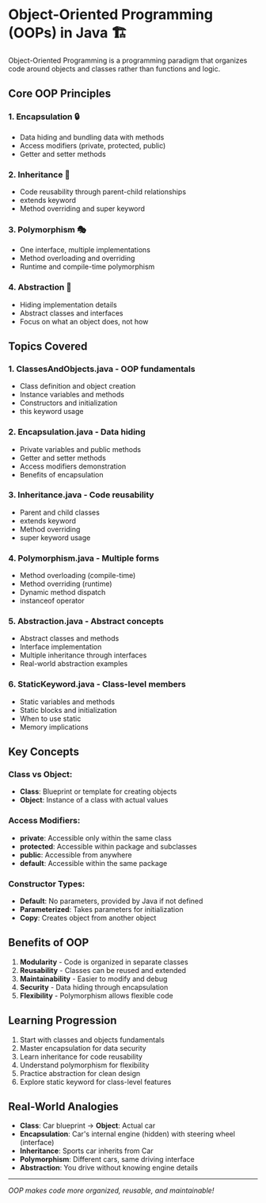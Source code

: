 # Object-Oriented Programming (OOPs) in Java 🏗️

Object-Oriented Programming is a programming paradigm that organizes code around objects and classes rather than functions and logic.

## Core OOP Principles

### 1. **Encapsulation** 🔒
- Data hiding and bundling data with methods
- Access modifiers (private, protected, public)
- Getter and setter methods

### 2. **Inheritance** 🧬
- Code reusability through parent-child relationships
- extends keyword
- Method overriding and super keyword

### 3. **Polymorphism** 🎭
- One interface, multiple implementations
- Method overloading and overriding
- Runtime and compile-time polymorphism

### 4. **Abstraction** 🎨
- Hiding implementation details
- Abstract classes and interfaces
- Focus on what an object does, not how

## Topics Covered

### 1. **ClassesAndObjects.java** - OOP fundamentals
- Class definition and object creation
- Instance variables and methods
- Constructors and initialization
- this keyword usage

### 2. **Encapsulation.java** - Data hiding
- Private variables and public methods
- Getter and setter methods
- Access modifiers demonstration
- Benefits of encapsulation

### 3. **Inheritance.java** - Code reusability
- Parent and child classes
- extends keyword
- Method overriding
- super keyword usage

### 4. **Polymorphism.java** - Multiple forms
- Method overloading (compile-time)
- Method overriding (runtime)
- Dynamic method dispatch
- instanceof operator

### 5. **Abstraction.java** - Abstract concepts
- Abstract classes and methods
- Interface implementation
- Multiple inheritance through interfaces
- Real-world abstraction examples

### 6. **StaticKeyword.java** - Class-level members
- Static variables and methods
- Static blocks and initialization
- When to use static
- Memory implications

## Key Concepts

### Class vs Object:
- **Class**: Blueprint or template for creating objects
- **Object**: Instance of a class with actual values

### Access Modifiers:
- **private**: Accessible only within the same class
- **protected**: Accessible within package and subclasses
- **public**: Accessible from anywhere
- **default**: Accessible within the same package

### Constructor Types:
- **Default**: No parameters, provided by Java if not defined
- **Parameterized**: Takes parameters for initialization
- **Copy**: Creates object from another object

## Benefits of OOP

1. **Modularity** - Code is organized in separate classes
2. **Reusability** - Classes can be reused and extended
3. **Maintainability** - Easier to modify and debug
4. **Security** - Data hiding through encapsulation
5. **Flexibility** - Polymorphism allows flexible code

## Learning Progression

1. Start with classes and objects fundamentals
2. Master encapsulation for data security
3. Learn inheritance for code reusability
4. Understand polymorphism for flexibility
5. Practice abstraction for clean design
6. Explore static keyword for class-level features

## Real-World Analogies

- **Class**: Car blueprint → **Object**: Actual car
- **Encapsulation**: Car's internal engine (hidden) with steering wheel (interface)
- **Inheritance**: Sports car inherits from Car
- **Polymorphism**: Different cars, same driving interface
- **Abstraction**: You drive without knowing engine details

---
*OOP makes code more organized, reusable, and maintainable!*
